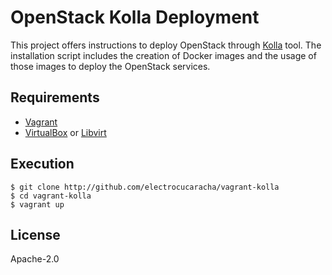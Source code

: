 # OpenStack Kolla Deployment

This project offers instructions to deploy OpenStack through [Kolla][1]
tool. The installation script includes the creation of Docker images
and the usage of those images to deploy the OpenStack services.

## Requirements

  * [Vagrant][2]
  * [VirtualBox][3] or [Libvirt][4]

## Execution

    $ git clone http://github.com/electrocucaracha/vagrant-kolla
    $ cd vagrant-kolla
    $ vagrant up

## License

Apache-2.0

[1]: https://docs.openstack.org/kolla/latest/
[2]: https://www.vagrantup.com/downloads.html
[3]: https://www.virtualbox.org/wiki/Downloads
[4]: http://libvirt.org/downloads.html
